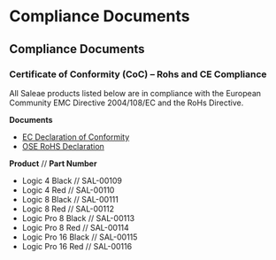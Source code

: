 # Compliance Documents

## Compliance Documents

### Certificate of Conformity \(CoC\) – Rohs and CE Compliance

All Saleae products listed below are in compliance with the European Community EMC Directive 2004/108/EC and the RoHs Directive.

**Documents**

* [EC Declaration of Conformity](https://trello-attachments.s3.amazonaws.com/55f0ad9685db3c82f0f3aeba/579a995b294727bce56ec55a/da713307fe7eac7a8ace477f3c5d9b13/EC_Declaration_of_Conformity.pdf)
* [OSE RoHS Declaration](https://trello-attachments.s3.amazonaws.com/55f0ad9685db3c82f0f3aeba/579a995b294727bce56ec55a/58c841cbce9832bd43888c1330c3e062/OSE_RoHs_Declaration_20160606.pdf)

**Product** // **Part Number**

* Logic 4 Black // SAL-00109   
* Logic 4 Red //  SAL-00110 
* Logic 8 Black //  SAL-00111
* Logic 8 Red // SAL-00112 
* Logic Pro 8 Black // SAL-00113   
* Logic Pro 8 Red // SAL-00114 
* Logic Pro 16 Black // SAL-00115  
* Logic Pro 16 Red // SAL-00116   


